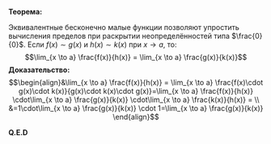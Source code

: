 
**Теорема:**

Эквивалентные бесконечно малые функции позволяют упростить вычисления пределов при раскрытии неопределённостей типа $\frac{0}{0}$. Если $f(x) \sim g(x)$ и $h(x) \sim k(x)$ при $x \to a$, то: $$\lim_{x \to a} \frac{f(x)}{h(x)} = \lim_{x \to a} \frac{g(x)}{k(x)}$$
**Доказательство:**
$$\begin{align}&\lim_{x \to a} \frac{f(x)}{h(x)} = \lim_{x \to a} \frac{f(x)\cdot g(x)\cdot k(x)}{g(x)\cdot k(x)\cdot g(x)}=\lim_{x \to a} \frac{f(x)}{h(x)} \cdot\lim_{x \to a} \frac{g(x)}{k(x)} \cdot\lim_{x \to a} \frac{k(x)}{h(x)} = \\
&=1\cdot\lim_{x \to a} \frac{g(x)}{k(x)} \cdot 1=\lim_{x \to a} \frac{g(x)}{k(x)} \end{align}$$


**Q.E.D**